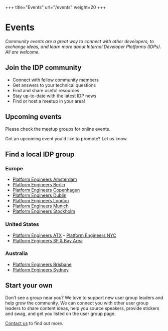 +++
title="Events"
url="/events"
weight=20
+++

# Events

_Community events are a great way to connect with other developers, to exchange ideas, and learn more about Internal Developer Platforms (IDPs). All are welcome._

## Join the IDP community 

- Connect with fellow community members
- Get answers to your technical questions
- Find and share useful resources
- Stay up-to-date with the latest IDP news
- Find or host a meetup in your area!

## Upcoming events

Please check the meetup groups for online events.

Got an upcoming event you'd like to promote? Let us know.

## Find a local IDP group

### Europe

- [Platform Engineers Amsterdam](https://www.meetup.com/de-DE/platform-engineers-amsterdam/)
- [Platform Engineers Berlin](https://www.meetup.com/de-DE/platform-engineers-berlin/)
- [Platform Engineers Copenhagen](https://www.meetup.com/de-DE/platform-engineers-copenhagen/)
- [Platform Engineers Dublin](https://www.meetup.com/platform-engineers-dublin/)
- [Platform Engineers London](https://www.meetup.com/platform-engineers-london/)
- [Platform Engineers Munich](https://www.meetup.com/de-DE/platform-engineers-munich/)
- [Platform Engineers Stockholm](https://www.meetup.com/de-DE/platform-engineers-stockholm/)

### United States

- [Platform Engineers ATX](https://www.meetup.com/platform-engineers-atx-online/)
– [Platform Engineers NYC](https://www.meetup.com/platform-engineers-nyc/)
- [Platform Engineers SF & Bay Area](https://www.meetup.com/platform-engineers-sf/)

### Australia

- [Platform Engineers Brisbane](https://www.meetup.com/pebrisbane/)
- [Platform Engineers Sydney](https://www.meetup.com/Sydney-PE/)

## Start your own

Don’t see a group near you? We love to support new user group leaders and help grow the community. We can connect you with other user group leaders to share content ideas, help you source speakers, provide stickers and swag, and get you listed on the user group page.

[Contact us](mailto:info@internaldeveloperplatform.org) to find out more.
